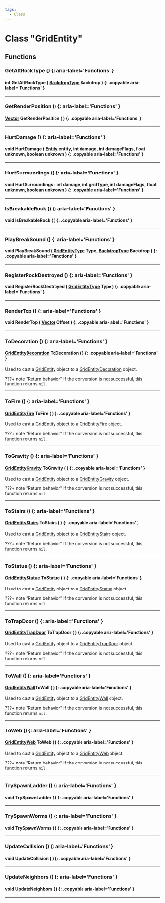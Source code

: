 ```yaml
---
tags:
  - Class
---
```

# Class "GridEntity"

## Functions

### GetAltRockType () {: aria-label='Functions' }
#### int GetAltRockType ( [BackdropType](https://wofsauge.github.io/IsaacDocs/rep/enums/BackdropType.html) Backdrop ) {: .copyable aria-label='Functions' }

___
### GetRenderPosition () {: aria-label='Functions' }
#### [Vector](Vector.md) GetRenderPosition ( ) {: .copyable aria-label='Functions' }

___
### HurtDamage () {: aria-label='Functions' }
#### void HurtDamage ( [Entity](Entity.md) entity, int damage, int damageFlags, float unknown, boolean unknown ) {: .copyable aria-label='Functions' }

___
### HurtSurroundings () {: aria-label='Functions' }
#### void HurtSurroundings ( int damage, int gridType, int damageFlags, float unknown, boolean unknown ) {: .copyable aria-label='Functions' }

___
### IsBreakableRock () {: aria-label='Functions' }
#### void IsBreakableRock ( ) {: .copyable aria-label='Functions' }

___
### PlayBreakSound () {: aria-label='Functions' }
#### void PlayBreakSound ( [GridEntityType](https://wofsauge.github.io/IsaacDocs/rep/enums/GridEntityType.html) Type, [BackdropType](https://wofsauge.github.io/IsaacDocs/rep/enums/BackdropType.html) Backdrop ) {: .copyable aria-label='Functions' }

___
### RegisterRockDestroyed () {: aria-label='Functions' }
#### void RegisterRockDestroyed ( [GridEntityType](https://wofsauge.github.io/IsaacDocs/rep/enums/GridEntityType.html) Type ) {: .copyable aria-label='Functions' }

___
### RenderTop () {: aria-label='Functions' }
#### void RenderTop ( [Vector](Vector.md) Offset ) {: .copyable aria-label='Functions' }

___

### ToDecoration () {: aria-label='Functions' }
#### [GridEntityDecoration](GridEntityDecoration.md) ToDecoration ( ) {: .copyable aria-label='Functions' }

Used to cast a [GridEntity](GridEntity.md) object to a [GridEntityDecoration](GridEntityDecoration.md) object.

???+ note "Return behavior"
    If the conversion is not successful, this function returns `nil`.
	
___

### ToFire () {: aria-label='Functions' }
#### [GridEntityFire](GridEntityFire.md) ToFire ( ) {: .copyable aria-label='Functions' }

Used to cast a [GridEntity](GridEntity.md) object to a [GridEntityFire](GridEntityFire.md) object.

???+ note "Return behavior"
    If the conversion is not successful, this function returns `nil`.
	
___

### ToGravity () {: aria-label='Functions' }
#### [GridEntityGravity](GridEntityGravity.md) ToGravity ( ) {: .copyable aria-label='Functions' }

Used to cast a [GridEntity](GridEntity.md) object to a [GridEntityGravity](GridEntityGravity.md) object.

???+ note "Return behavior"
    If the conversion is not successful, this function returns `nil`.
	
___

### ToStairs () {: aria-label='Functions' }
#### [GridEntityStairs](GridEntityStairs.md) ToStairs ( ) {: .copyable aria-label='Functions' }

Used to cast a [GridEntity](GridEntity.md) object to a [GridEntityStairs](GridEntityStairs.md) object.

???+ note "Return behavior"
    If the conversion is not successful, this function returns `nil`.
	
___

### ToStatue () {: aria-label='Functions' }
#### [GridEntityStatue](GridEntityStatue.md) ToStatue ( ) {: .copyable aria-label='Functions' }

Used to cast a [GridEntity](GridEntity.md) object to a [GridEntityStatue](GridEntityStatue.md) object.

???+ note "Return behavior"
    If the conversion is not successful, this function returns `nil`.
	
___

### ToTrapDoor () {: aria-label='Functions' }
#### [GridEntityTrapDoor](GridEntityTrapDoor.md) ToTrapDoor ( ) {: .copyable aria-label='Functions' }

Used to cast a [GridEntity](GridEntity.md) object to a [GridEntityTrapDoor](GridEntityTrapDoor.md) object.

???+ note "Return behavior"
    If the conversion is not successful, this function returns `nil`.
	
___

### ToWall () {: aria-label='Functions' }
#### [GridEntityWall](GridEntityWall.md)ToWall ( ) {: .copyable aria-label='Functions' }

Used to cast a [GridEntity](GridEntity.md) object to a [GridEntityWall](GridEntityWall.md) object.

???+ note "Return behavior"
    If the conversion is not successful, this function returns `nil`.
	
___

### ToWeb () {: aria-label='Functions' }
#### [GridEntityWeb](GridEntityWeb.md) ToWeb ( ) {: .copyable aria-label='Functions' }

Used to cast a [GridEntity](GridEntity.md) object to a [GridEntityWeb](GridEntityWeb.md) object.

???+ note "Return behavior"
    If the conversion is not successful, this function returns `nil`.
	
___

### TrySpawnLadder () {: aria-label='Functions' }
#### void TrySpawnLadder ( ) {: .copyable aria-label='Functions' }

___
### TrySpawnWorms () {: aria-label='Functions' }
#### void TrySpawnWorms ( ) {: .copyable aria-label='Functions' }

___
### UpdateCollision () {: aria-label='Functions' }
#### void UpdateCollision ( ) {: .copyable aria-label='Functions' }

___
### UpdateNeighbors () {: aria-label='Functions' }
#### void UpdateNeighbors ( ) {: .copyable aria-label='Functions' }

___